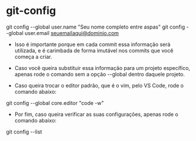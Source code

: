 # git-config

git config --global user.name "Seu nome completo entre aspas"
git config --global user.email seuemailaqui@dominio.com

- Isso é importante porque em cada commit essa informação será utilizada, e é carimbada de forma imutável nos commits que você começa a criar.

- Caso você queira substituir essa informação para um projeto específico, apenas rode o comando sem a opção 
--global dentro daquele projeto.

- Caso queira trocar o editor padrão, que é o vim, pelo VS Code, rode o comando abaixo:

git config --global core.editor "code -w"

- Por fim, caso queira verificar as suas configurações, apenas rode o comando abaixo:

git config --list